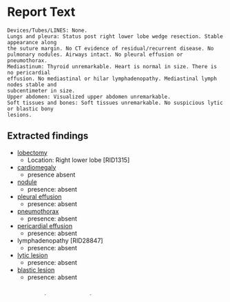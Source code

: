 # Report Text

```text
Devices/Tubes/LINES: None.
Lungs and pleura: Status post right lower lobe wedge resection. Stable appearance along
the suture margin. No CT evidence of residual/recurrent disease. No pulmonary nodules. Airways intact. No pleural effusion or pneumothorax.
Mediastinum: Thyroid unremarkable. Heart is normal in size. There is no pericardial
effusion. No mediastinal or hilar lymphadenopathy. Mediastinal lymph nodes stable and
subcentimeter in size.
Upper abdomen: Visualized upper abdomen unremarkable.
Soft tissues and bones: Soft tissues unremarkable. No suspicious lytic or blastic bony
lesions.
```

## Extracted findings

- [lobectomy](../../definitions/hood/lobectomy.md)
  - Location: Right lower lobe \[RID1315\]
- [cardiomegaly](../../definitions/upmedic/Cardiomegaly.cde.md)
  - presence absent
- [nodule](../../definitions/hood/pulmonary-nodule.md)
  - presence: absent
- [pleural effusion](../../definitions/hood/pleural-effusion.md)
  - presence: absent
- [pneumothorax](../../definitions/hood/pneumothorax.md)
  - presence: absent
- [pericardial effusion](../../definitions/hood/pericardial-effusion.md)
  - presence: absent
- lymphadenopathy \[RID28847\]
  - presence: absent
- [lytic lesion](../../definitions/hood/lytic-lesion.md)
  - presence: absent
- [blastic lesion](../../definitions/hood/sclerotic-lesion.md)
  - presence: absent
  
## Compositve Negative Statements

- Lungs and pleura
  - No CT evidence of residual/recurrent disease. No pulmonary nodules. Airways intact. No pleural effusion or pneumothorax.
- Mediastinum
  - Devices/Tubes/LINES: None.
  - Thyroid unremarkable. Heart is normal in size. There is no pericardial
effusion. No mediastinal or hilar lymphadenopathy.
- Abdomen
  - Visualized upper abdomen unremarkable.
- Bones
  - Soft tissues unremarkable. No suspicious lytic or blastic bony lesions.
